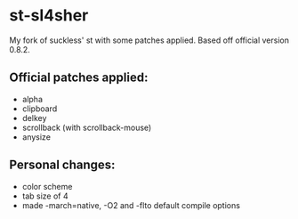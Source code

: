 # st-sl4sher
My fork of suckless' st with some patches applied. Based off official version 0.8.2.

## Official patches applied:
* alpha
* clipboard
* delkey
* scrollback (with scrollback-mouse)
* anysize

## Personal changes:
* color scheme
* tab size of 4
* made -march=native, -O2 and -flto default compile options